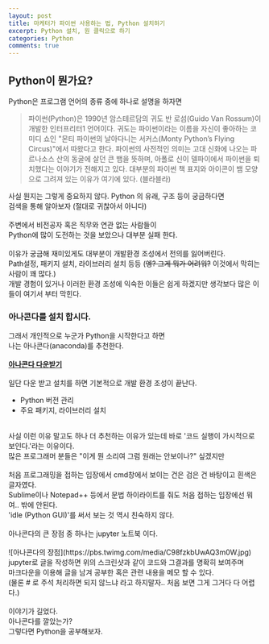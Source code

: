 ```yaml
---
layout: post
title: 마케터가 파이썬 사용하는 법, Python 설치하기
excerpt: Python 설치, 원 클릭으로 하기
categories: Python
comments: true
---
```


## Python이 뭔가요?

Python은 프로그램 언어의 종류 중에 하나로 설명을 하자면<br>

> 파이썬(Python)은 1990년 암스테르담의 귀도 반 로섬(Guido Van Rossum)이 개발한 인터프리터1 언어이다. 귀도는 파이썬이라는 이름을 자신이 좋아하는 코미디 쇼인 "몬티 파이썬의 날아다니는 서커스(Monty Python’s Flying Circus)"에서 따왔다고 한다. 파이썬의 사전적인 의미는 고대 신화에 나오는 파르나소스 산의 동굴에 살던 큰 뱀을 뜻하며, 아폴로 신이 델파이에서 파이썬을 퇴치했다는 이야기가 전해지고 있다. 대부분의 파이썬 책 표지와 아이콘이 뱀 모양으로 그려져 있는 이유가 여기에 있다. (블라블라)

사실 뭔지는 그렇게 중요하지 않다. Python 의 유래, 구조 등이 궁금하다면<br>
검색을 통해 알아보자 (절대로 귀찮아서 아니다)<br>
<br>
주변에서 비전공자 혹은 직무와 연관 없는 사람들이<br>
Python에 많이 도전하는 것을 보았으나 대부분 실패 한다.<br>
<br>
이유가 궁금해 재미있게도 대부분이 개발환경 조성에서 전의를 잃어버린다.<br>
Path설정, 패키지 설치, 라이브러리 설치 등등 (<del>엥? 그게 뭐가 어려워?</del> 이것에서 막히는 사람이 꽤 많다.)<br>
개발 경험이 있거나 이러한 환경 조성에 익숙한 이들은 쉽게 하겠지만 생각보다 많은 이들이 여기서 부터 막힌다.<br>

### 아나콘다를 설치 합시다.

그래서 개인적으로 누군가 Python을 시작한다고 하면<br>
나는 아나콘다(anaconda)를 추천한다.<br>
<br>
**[아나콘다 다운받기](https://anaconda.org/)**<br>
<br>
일단 다운 받고 설치를 하면 기본적으로 개발 환경 조성이 끝난다.<br>
* Python 버전 관리
* 주요 패키지, 라이브러리 설치
<br>
사실 이런 이유 말고도 하나 더 추천하는 이유가 있는데 바로 '코드 실행이 가시적으로 보인다.'라는 이유이다.<br>
많은 프로그래머 분들은 "이게 뭔 소리여 그럼 원래는 안보이나?" 싶겠지만<br>
<br>
처음 프로그래밍을 접하는 입장에서 cmd창에서 보이는 건은 검은 건 바탕이고 흰색은 글자였다.<br>
Sublime이나 Notepad++ 등에서 문법 하이라이트를 줘도 처음 접하는 입장에선 뭐여.. 밖에 안된다.<br>
'idle (Python GUI)'를 써서 보는 것 역시 친숙하지 않다.<br>
<br>
아나콘다의 큰 장점 중 하나는 jupyter 노트북 이다.<br>
<br>
![아나콘다의 장점](https://pbs.twimg.com/media/C98fzkbUwAQ3m0W.jpg)
<br>
jupyter로 글을 작성하면 위의 스크린샷과 같이 코드와 그결과를 명확히 보여주며<br>
마크다운을 이용해 글을 남겨 공부한 혹은 관련 내용을 메모 할 수 있다.<br>
(물론 # 로 주석 처리하면 되지 않느냐 라고 하지말자.. 처음 보면 그게 그거다 다 어렵다.)<br>
<br>
이야기가 길었다.<br>
아나콘다를 깔았는가?<br>
그렇다면 Python을 공부해보자.<br>
<br>
